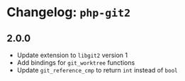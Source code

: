 # Changelog: `php-git2`

## 2.0.0

- Update extension to `libgit2` version 1
- Add bindings for `git_worktree` functions
- Update `git_reference_cmp` to return `int` instead of `bool`

